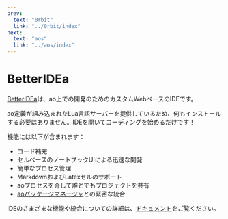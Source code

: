 ```yaml
---
prev:
  text: "0rbit"
  link: "../0rbit/index"
next:
  text: "aos"
  link: "../aos/index"
---
```


# BetterIDEa

[BetterIDEa](https://ide.betteridea.dev)は、ao上での開発のためのカスタムWebベースのIDEです。

ao定義が組み込まれたLua言語サーバーを提供しているため、何もインストールする必要はありません。IDEを開いてコーディングを始めるだけです！

機能には以下が含まれます：

- コード補完
- セルベースのノートブックUIによる迅速な開発
- 簡単なプロセス管理
- MarkdownおよびLatexセルのサポート
- aoプロセスを介して誰とでもプロジェクトを共有
- [aoパッケージマネージャ](https://apm.betteridea.dev)との緊密な統合

IDEのさまざまな機能や統合についての詳細は、[ドキュメント](https://docs.betteridea.dev)をご覧ください。

<!-- ---
prev:
  text: "0rbit"
  link: "../0rbit/index"
next:
  text: "aos"
  link: "../aos/index"
---

# BetterIDEa

[BetterIDEa](https://ide.betteridea.dev) is a custom web based IDE for developing on ao.

It offers a built in Lua language server with ao definitions, so you don't need to install anything. Just open the IDE and start coding!

Features include:

- Code completion
- Cell based notebook ui for rapid development
- Easy process management
- Markdown and Latex cell support
- Share projects with anyone through ao processes
- Tight integration with [ao package manager](https://apm.betteridea.dev)

Read detailed information about the various features and integrations of the ide in the [documentation](https://docs.betteridea.dev). -->
